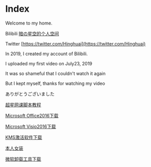 # Index

Welcome to my home.

Bilibili   [暗の星空的个人空间](https://space.bilibili.com/388456364)

Twitter   [https://twitter.com/Hinghuai](https://twitter.com/Hinghuai)

In 2019, I created my account of Bilibili.

I uploaded my first video on July23, 2019

It was so shameful that I couldn't watch it again

But I kept myself, thanks for watching my video

ありがとうございました

[超星网课脚本教程](https://hinghuai.github.io/超星网课脚本/超星网课脚本使用方法.html)

[Microsoft Office2016下载](https://hinghuai.github.io/Microsoft-Office安装/Microsoft-Office2016.html)

[Microsoft Visio2016下载](https://hinghuai.github.io/Microsoft-Visio2016/Microsoft-Visio2016.html)

[KMS激活软件下载](https://hinghuai.github.io/KMS24.3.0/KMS24.3.0.html)

[本人女装](https://t.bilibili.com/581097465854073518)

[微软卸载工具下载](https://hinghuai.lanzoui.com/i5zwMv9mepg)
